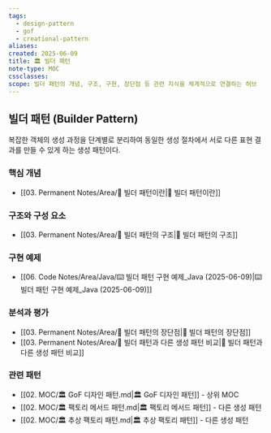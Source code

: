 ```yaml
---
tags:
  - design-pattern
  - gof
  - creational-pattern
aliases: 
created: 2025-06-09
title: 🏛️ 빌더 패턴
note-type: MOC
cssclasses: 
scope: 빌더 패턴의 개념, 구조, 구현, 장단점 등 관련 지식을 체계적으로 연결하는 허브
---
```


## 빌더 패턴 (Builder Pattern)

복잡한 객체의 생성 과정을 단계별로 분리하여 동일한 생성 절차에서 서로 다른 표현 결과를 만들 수 있게 하는 생성 패턴이다.

### 핵심 개념
- [[03. Permanent Notes/Area/📝 빌더 패턴이란|📝 빌더 패턴이란]]

### 구조와 구성 요소
- [[03. Permanent Notes/Area/📝 빌더 패턴의 구조|📝 빌더 패턴의 구조]]

### 구현 예제
- [[06. Code Notes/Area/Java/⌨️ 빌더 패턴 구현 예제_Java (2025-06-09)|⌨️ 빌더 패턴 구현 예제_Java (2025-06-09)]]

### 분석과 평가
- [[03. Permanent Notes/Area/📝 빌더 패턴의 장단점|📝 빌더 패턴의 장단점]]
- [[03. Permanent Notes/Area/📝 빌더 패턴과 다른 생성 패턴 비교|📝 빌더 패턴과 다른 생성 패턴 비교]]

### 관련 패턴
- [[02. MOC/🏛️ GoF 디자인 패턴.md|🏛️ GoF 디자인 패턴]] - 상위 MOC
- [[02. MOC/🏛️ 팩토리 메서드 패턴.md|🏛️ 팩토리 메서드 패턴]] - 다른 생성 패턴
- [[02. MOC/🏛️ 추상 팩토리 패턴.md|🏛️ 추상 팩토리 패턴]] - 다른 생성 패턴 